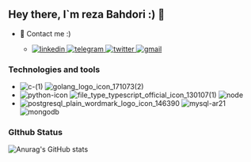 ## Hey there, I`m reza Bahdori :)  👋



 - :speech_balloon: Contact me :)

    - [![linkedin](https://user-images.githubusercontent.com/70465971/171170173-923456cb-5c32-4d63-b14e-b9c79f8dc9bf.svg)
](https://www.linkedin.com/in/reza-bahadori-442338207/)
     [![telegram](https://user-images.githubusercontent.com/70465971/171170283-0ecdce89-9ef9-4f4b-a6f0-baf6910c0eac.svg)
](https://t.me/rzx80)
[![twitter](https://user-images.githubusercontent.com/70465971/171170425-71f90548-8ae9-4277-85f9-54d8a4218d79.svg)
](https://twitter.com/rzxsism80)
[![gmail](https://user-images.githubusercontent.com/70465971/171170486-5860a06c-7b41-4c66-b53e-72b40a5c6664.svg)
](rzxsism80@gmail.com)


### Technologies and tools

- ![c-(1)](https://github.com/rzabhd80/rzabhd80/assets/70465971/0b52643d-88b5-42fb-80e2-0359bdc3ac4d)
  ![golang_logo_icon_171073(2)](https://github.com/rzabhd80/rzabhd80/assets/70465971/b29e1ae5-9615-4686-bf8b-12618f3c8a9e)
- ![python-icon](https://user-images.githubusercontent.com/70465971/171176600-c508888b-d9b1-41ca-b196-523c4905bdd3.svg)
  ![file_type_typescript_official_icon_130107(1)](https://github.com/rzabhd80/rzabhd80/assets/70465971/dbc3fa74-1e0d-4aea-a14f-2bd897b221a2)
  ![node](https://user-images.githubusercontent.com/70465971/179369744-7583856f-2b3a-43ab-97d6-4751c27b7a92.png)
- ![postgresql_plain_wordmark_logo_icon_146390](https://github.com/rzabhd80/rzabhd80/assets/70465971/400114b6-9843-4b0b-b02a-7fcdeb20b703)
  ![mysql-ar21](https://user-images.githubusercontent.com/70465971/171176864-aea92ded-e74a-4a12-90df-f98d7216f199.svg)
  ![mongodb](https://user-images.githubusercontent.com/70465971/179369838-0001b67f-8149-4f01-8add-59523c707e32.png)

  
  
 ### GIthub Status
   ![Anurag's GitHub stats](https://github-readme-stats.vercel.app/api?username=rzabhd80&count_private=true&&theme=radical&show_icons=true)
